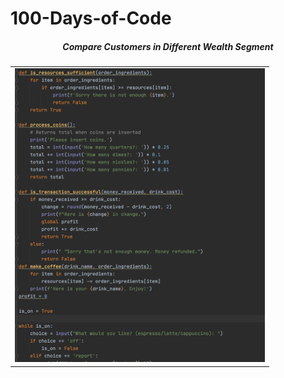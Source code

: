 # 100-Days-of-Code

<h5 align="center">Compare Customers in Different Wealth Segment</h5>
  <table>
  <tr>
    <td><img src="https://raw.githubusercontent.com/Dennieeeee/100-Days-of-Code/main/CoffeeMachine.png" width=400></td>
  </tr>                                                                                                      
  </table>

